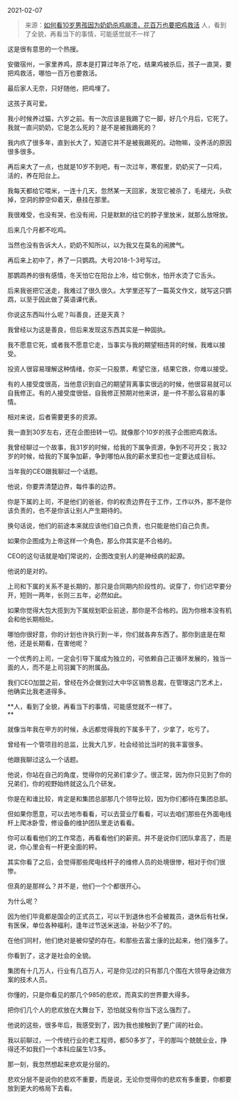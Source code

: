 2021-02-07

> 来源：[如何看10岁男孩因为奶奶杀鸡崩溃，花百万也要把鸡救活](http://mp.weixin.qq.com/s?__biz=MzU3NDc5Nzc0NQ==&mid=2247499370&idx=1&sn=aace50f4431e7bdc48d10f40b60e3f2d&chksm=fd2e5cb4ca59d5a26e0320facdee50e7bc1b7430aa0c959f17f699cc15abbc06f8aa3d9bd87b&scene=27#wechat_redirect)
> 人，看到了全貌，再看当下的事情，可能感觉就不一样了

这是很有意思的一个热搜。

  

安徽宿州，一家里养鸡，原本是打算过年杀了吃，结果鸡被杀后，孩子一直哭，要把鸡救活，哪怕一百万也要救活。

  

最后家人无奈，只好随他，把鸡埋了。  

  

这孩子真可爱。  

  

我小时候养过猫，六岁之前。有一次应该是我踢了它一脚，好几个月后，它死了。我就一直问奶奶，它是怎么死的？是不是被我踢死的？

  

我内疚了很多年，直到长大了，知道它并不是被我踢死的。动物嘛，没养活的原因很多很多。

  

再后来大了一点，也就是10岁不到吧，有一次过年，寒假里，奶奶买了一只鸡，活的，养在阳台上。

  

我每天都给它喂米，一连十几天，忽然某一天回家，发现它被杀了，毛褪光，头砍掉，空洞的脖空仰着天，悬挂在那里。

  

我很难受，也没有哭，也没有闹，只是默默的往它的脖子里放米，就那么放呀放。  

  

后来几个月都不吃鸡。  

  

当然也没有告诉大人，奶奶不知所以，以为我又在莫名的闹脾气。  

  

再后来上初中了，养了一只鹦鹉。大号2018-1-3号写过。  

  

那鹦鹉养的很有感情，冬天怕它在阳台上冷，给它倒水，怕开水烫了它舌头。  

  

后来我爸把它送走，我难过了很久很久。大学里还写了一篇英文作文，就写这只鹦鹉，以至于因此做了英语课代表。  

  

你说这东西叫什么呢？叫善良，还是天真？  

  

我曾经以为这是善良，但后来发现这东西其实是一种固执。

  

我不愿意它死，或者我不愿意它走，当事实与我的期望相违背的时候，我难以接受。  

  

投资人很容易理解这种情绪，你买一只股票，希望它涨，结果它跌，你难以接受。  

  

有的人接受度很高，当他意识到自己的期望背离事实很远的时候，他很容易就可以自我修正。有的人接受度很低，自我修正预期对他来讲，是一件不那么容易的事情。

  

相对来说，后者需要更多的资源。  

  

我一直到30岁左右，还在企图扭转一切。就像那个10岁的孩子企图把鸡救活。  

  

我曾经聊过一个故事，我31岁的时候，给我的下属争资源，争到不可开交；我32岁的时候，给我的下属争加薪，争到哪怕从我的薪水里扣也一定要达成目标。  

  

当年我的CEO跟我聊过一个话题。

  

他说，你要弄清楚边界，每件事的边界。

  

你是下属的上司，不是他们的爸爸，你的权责边界在于工作，工作以外，那不是你该负责的，也不是你该让别人产生期待的。  

  

换句话说，他们的前途本来就应该他们自己负责，也只能是他们自己负责。

  

如果你企图成为上帝这样一个角色，那么你其实是不合格的。

  

CEO的这句话就是咱们常说的，企图改变别人的是神经病的起源。  

  

他说的是对的。  

  

上司和下属的关系不是长期的，那只是合同期内阶段性的。说穿了，你们迟早要分开，短则一两年，长则三五年，必然如此。  

  

如果你觉得大包大揽到为下属规划职业前途，那你是不合格的。因为你根本没有机会和他长期相处。  

  

哪怕你很好意，你的计划也许执行到一半，你们就各奔东西了。那你到底是在帮他，还是长期看，在害他呢？

  

一个优秀的上司，一定会引导下属成为独立的，可依赖自己正循环发展的，独当一面的人，而不是上司羽翼下的附属品。  

  

我们CEO加盟之前，曾经在外企做到过大中华区销售总裁，在管理这门艺术上，他确实比我老道得多。  

  

 **人，看到了全貌，再看当下的事情，可能感觉就不一样了。  
**

  

就像当年我在甲方的时候，永远都觉得我的下属多干了，少拿了，吃亏了。  

  

曾经有一个管项目的总监，比我大几岁，社会经验比当时的我丰富很多。  

  

他跟我聊过这么一个话题。

  

他说，你站在自己的角度，觉得你的兄弟们拿少了。很正常，因为你只见到了你的兄弟们，你的视野始终就这么几个研发。  

  

你是在和谁比较，肯定是和集团总部那几个领导比较，因为你们都待在集团总部。  

  

但如果你愿意，可以去地市看看，可以去营业厅看看，可以去咱们那些在外面电线杆上爬冰卧雪，修设备的维护团队里走访看看。

  

你可以看看他们的工作常态，再看看他们的薪资。并不是说你们团队拿高了，而是说，你心里会有一杆更全面的秤。

  

其实你看了之后，会觉得那些爬电线杆子的维修人员的处境很惨，相对于你们很惨。

  

但真的是那样么？并不是，他们一个个都很开心。  

  

为什么呢？

  

因为他们毕竟都是国企的正式员工，可以干到退休也不会被裁员，退休后有社保，有医保，单位各种福利，逢年过节送米送油，补贴少不了的。  

  

在他们同村，他们绝对是被仰望的存在。和那些去富士康的比起来，他们强多了。

  

你看到了，这才是社会的全貌。  

  

集团有十几万人，行业有几百万人，可是你见过的只有那几个围在大领导身边做方案的技术人员。

  

你懂的，只是你看见的那几个985的悲欢，而真实的世界要大得多。  

  

把你们几个人的悲欢放在大舞台下，恐怕就没有你当下这么强烈了。  

  

他说的这些，很多年后，我感受到了，因为我也接触到了更广阔的社会。

  

我以前聊过，一个传统行业的老工程师，都50多岁了，干的那叫个兢兢业业，挣得还不如我们一个本科应届生1/3多。  

  

那一刻，我忽然想起来悲欢是分层的。  

  

悲欢分层不是说你的悲欢不重要，而是说，无论你觉得你的悲欢有多重要，你都要放到更大的格局下去看。

